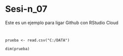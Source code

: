 # Sesi-n_07
Este es un ejemplo para ligar Github con RStudio Cloud

```


prueba <- read.csv("C:/DATA")

dim(prueba)


```
